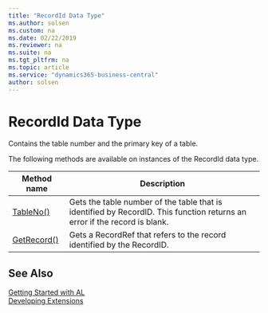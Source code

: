 ```yaml
---
title: "RecordId Data Type"
ms.author: solsen
ms.custom: na
ms.date: 02/22/2019
ms.reviewer: na
ms.suite: na
ms.tgt_pltfrm: na
ms.topic: article
ms.service: "dynamics365-business-central"
author: solsen
---
```

[//]: # (START>DO_NOT_EDIT)
[//]: # (IMPORTANT:Do not edit any of the content between here and the END>DO_NOT_EDIT.)
[//]: # (Any modifications should be made in the .xml files in the ModernDev repo.)
# RecordId Data Type
Contains the table number and the primary key of a table.



The following methods are available on instances of the RecordId data type.

|Method name|Description|
|-----------|-----------|
|[TableNo()](recordid-tableno-method.md)|Gets the table number of the table that is identified by RecordID. This function returns an error if the record is blank.|
|[GetRecord()](recordid-getrecord-method.md)|Gets a RecordRef that refers to the record identified by the RecordID.|

[//]: # (IMPORTANT: END>DO_NOT_EDIT)
## See Also  
[Getting Started with AL](../../devenv-get-started.md)  
[Developing Extensions](../../devenv-dev-overview.md)  